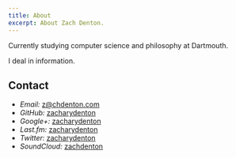 ```yaml
---
title: About
excerpt: About Zach Denton.
---
```


Currently studying computer science and philosophy at Dartmouth.

I deal in information.

Contact
-------

-   *Email:* <z@chdenton.com>
-   *GitHub:* [zacharydenton][]
-   *Google+:* [zacharydenton][1]
-   *Last.fm:* [zacharydenton][2]
-   *Twitter:* [zacharydenton][3]
-   *SoundCloud:* [zachdenton][4]

  [zacharydenton]: https://github.com/zacharydenton
  [1]: https://profiles.google.com/zacharydenton
  [2]: https://last.fm/user/zacharydenton
  [3]: https://twitter.com/zacharydenton
  [4]: https://soundcloud.com/zachdenton
